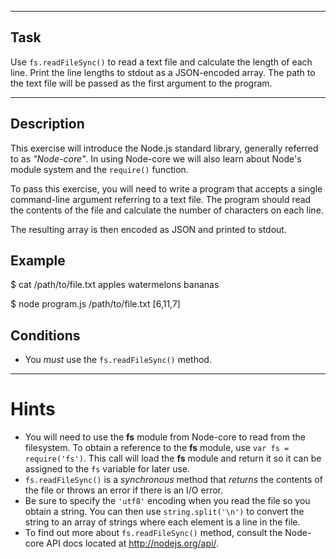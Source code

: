 ----------------------------------------------------------------------

## Task

Use `fs.readFileSync()` to read a text file and calculate the length of each line. Print the line lengths to stdout as a JSON-encoded array. The path to the text file will be passed as the first argument to the program.

----------------------------------------------------------------------

## Description

This exercise will introduce the Node.js standard library, generally referred to as *"Node-core"*. In using Node-core we will also learn about Node's module system and the `require()` function.

To pass this exercise, you will need to write a program that accepts a single command-line argument referring to a text file. The program should read the contents of the file and calculate the number of characters on each line.

The resulting array is then encoded as JSON and printed to stdout.

## Example

  $ cat /path/to/file.txt
  apples
  watermelons
  bananas

  $ node program.js /path/to/file.txt
  [6,11,7]

## Conditions

* You *must* use the `fs.readFileSync()` method.

----------------------------------------------------------------------

# Hints

* You will need to use the **fs** module from Node-core to read from the filesystem. To obtain a reference to the **fs** module, use `var fs = require('fs')`. This call will load the **fs** module and return it so it can be assigned to the `fs` variable for later use.
* `fs.readFileSync()` is a *synchronous* method that *returns* the contents of the file or throws an error if there is an I/O error.
* Be sure to specify the `'utf8'` encoding when you read the file so you obtain a string. You can then use `string.split('\n')` to convert the string to an array of strings where each element is a line in the file.
* To find out more about `fs.readFileSync()` method, consult the Node-core API docs located at <http://nodejs.org/api/>.
